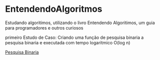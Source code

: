 # EntendendoAlgoritmos
 Estudando algoritimos, utilizando o livro Entendendo Algoritimos, um guia para programadores e outros curiosos


primeiro Estudo de Caso: Criando uma função de pesquisa binaria 
a pesquisa binaria e executada com tempo logaritmico O(log n)

[Pesquisa Binaria](https://github.com/iagocarvalho07/EntendendoAlgoritmos/blob/main/src/main/kotlin/Main.kt)

